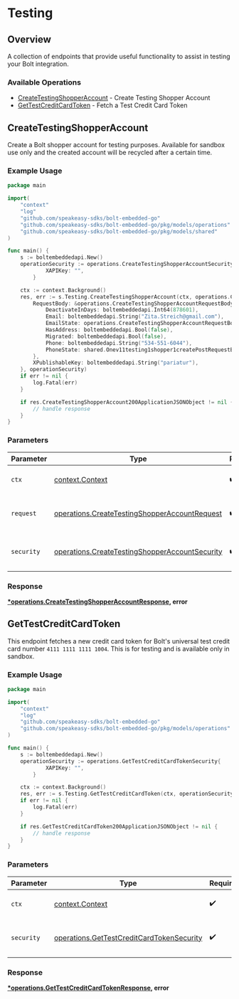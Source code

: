 # Testing

## Overview

A collection of endpoints that provide useful functionality to assist in testing your Bolt integration.


### Available Operations

* [CreateTestingShopperAccount](#createtestingshopperaccount) - Create Testing Shopper Account
* [GetTestCreditCardToken](#gettestcreditcardtoken) - Fetch a Test Credit Card Token

## CreateTestingShopperAccount

Create a Bolt shopper account for testing purposes. Available for sandbox use only and the created  account will be recycled after a certain time.

### Example Usage

```go
package main

import(
	"context"
	"log"
	"github.com/speakeasy-sdks/bolt-embedded-go"
	"github.com/speakeasy-sdks/bolt-embedded-go/pkg/models/operations"
	"github.com/speakeasy-sdks/bolt-embedded-go/pkg/models/shared"
)

func main() {
    s := boltembeddedapi.New()
    operationSecurity := operations.CreateTestingShopperAccountSecurity{
            XAPIKey: "",
        }

    ctx := context.Background()
    res, err := s.Testing.CreateTestingShopperAccount(ctx, operations.CreateTestingShopperAccountRequest{
        RequestBody: &operations.CreateTestingShopperAccountRequestBody{
            DeactivateInDays: boltembeddedapi.Int64(878601),
            Email: boltembeddedapi.String("Zita.Streich@gmail.com"),
            EmailState: operations.CreateTestingShopperAccountRequestBodyEmailStateVerified.ToPointer(),
            HasAddress: boltembeddedapi.Bool(false),
            Migrated: boltembeddedapi.Bool(false),
            Phone: boltembeddedapi.String("534-551-6044"),
            PhoneState: shared.Onev11testing1shopper1createPostRequestBodyContentApplication1jsonSchemaPropertiesEmailStateVerified.ToPointer(),
        },
        XPublishableKey: boltembeddedapi.String("pariatur"),
    }, operationSecurity)
    if err != nil {
        log.Fatal(err)
    }

    if res.CreateTestingShopperAccount200ApplicationJSONObject != nil {
        // handle response
    }
}
```

### Parameters

| Parameter                                                                                                        | Type                                                                                                             | Required                                                                                                         | Description                                                                                                      |
| ---------------------------------------------------------------------------------------------------------------- | ---------------------------------------------------------------------------------------------------------------- | ---------------------------------------------------------------------------------------------------------------- | ---------------------------------------------------------------------------------------------------------------- |
| `ctx`                                                                                                            | [context.Context](https://pkg.go.dev/context#Context)                                                            | :heavy_check_mark:                                                                                               | The context to use for the request.                                                                              |
| `request`                                                                                                        | [operations.CreateTestingShopperAccountRequest](../../models/operations/createtestingshopperaccountrequest.md)   | :heavy_check_mark:                                                                                               | The request object to use for the request.                                                                       |
| `security`                                                                                                       | [operations.CreateTestingShopperAccountSecurity](../../models/operations/createtestingshopperaccountsecurity.md) | :heavy_check_mark:                                                                                               | The security requirements to use for the request.                                                                |


### Response

**[*operations.CreateTestingShopperAccountResponse](../../models/operations/createtestingshopperaccountresponse.md), error**


## GetTestCreditCardToken

This endpoint fetches a new credit card token for Bolt's universal test credit card number `4111 1111 1111 1004`. This is for testing and is available only in sandbox.

### Example Usage

```go
package main

import(
	"context"
	"log"
	"github.com/speakeasy-sdks/bolt-embedded-go"
	"github.com/speakeasy-sdks/bolt-embedded-go/pkg/models/operations"
)

func main() {
    s := boltembeddedapi.New()
    operationSecurity := operations.GetTestCreditCardTokenSecurity{
            XAPIKey: "",
        }

    ctx := context.Background()
    res, err := s.Testing.GetTestCreditCardToken(ctx, operationSecurity)
    if err != nil {
        log.Fatal(err)
    }

    if res.GetTestCreditCardToken200ApplicationJSONObject != nil {
        // handle response
    }
}
```

### Parameters

| Parameter                                                                                              | Type                                                                                                   | Required                                                                                               | Description                                                                                            |
| ------------------------------------------------------------------------------------------------------ | ------------------------------------------------------------------------------------------------------ | ------------------------------------------------------------------------------------------------------ | ------------------------------------------------------------------------------------------------------ |
| `ctx`                                                                                                  | [context.Context](https://pkg.go.dev/context#Context)                                                  | :heavy_check_mark:                                                                                     | The context to use for the request.                                                                    |
| `security`                                                                                             | [operations.GetTestCreditCardTokenSecurity](../../models/operations/gettestcreditcardtokensecurity.md) | :heavy_check_mark:                                                                                     | The security requirements to use for the request.                                                      |


### Response

**[*operations.GetTestCreditCardTokenResponse](../../models/operations/gettestcreditcardtokenresponse.md), error**

